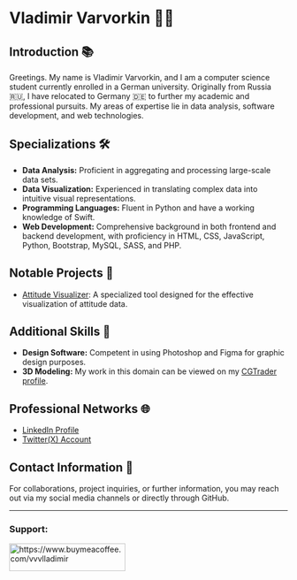 # Vladimir Varvorkin 👨‍💻

## Introduction 📚
Greetings. My name is Vladimir Varvorkin, and I am a computer science student currently enrolled in a German university. Originally from Russia 🇷🇺, I have relocated to Germany 🇩🇪 to further my academic and professional pursuits. My areas of expertise lie in data analysis, software development, and web technologies.

## Specializations 🛠️
- **Data Analysis:** Proficient in aggregating and processing large-scale data sets.
- **Data Visualization:** Experienced in translating complex data into intuitive visual representations.
- **Programming Languages:** Fluent in Python and have a working knowledge of Swift.
- **Web Development:** Comprehensive background in both frontend and backend development, with proficiency in HTML, CSS, JavaScript, Python, Bootstrap, MySQL, SASS, and PHP.
  
## Notable Projects 📂
- [Attitude Visualizer](https://github.com/vvvlladimir/Attitude-Visualizer.git): A specialized tool designed for the effective visualization of attitude data.

## Additional Skills 🎨
- **Design Software:** Competent in using Photoshop and Figma for graphic design purposes.
- **3D Modeling:** My work in this domain can be viewed on my [CGTrader profile](https://www.cgtrader.com/vvvlladimir).

## Professional Networks 🌐
- [LinkedIn Profile](https://www.linkedin.com/in/vvvlladimir/)
- [Twitter(X) Account](https://twitter.com/varvorkin)

## Contact Information 📧
For collaborations, project inquiries, or further information, you may reach out via my social media channels or directly through GitHub.

---
<h3 align="left">Support:</h3>
<p><a href="https://www.buymeacoffee.com/https://www.buymeacoffee.com/vvvlladimir"> <img align="left" src="https://cdn.buymeacoffee.com/buttons/v2/default-yellow.png" height="50" width="210" alt="https://www.buymeacoffee.com/vvvlladimir" /></a></p><br><br>

